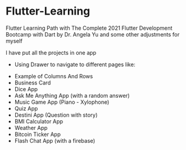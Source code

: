 # Flutter-Learning

Flutter Learning Path with The Complete 2021 Flutter Development Bootcamp with Dart by Dr. Angela Yu and some other adjustments for myself

I have put all the projects in one app

* Using Drawer to navigate to different pages like:

- Example of Columns And Rows
- Business Card
- Dice App
- Ask Me Anything App (with a random answer)
- Music Game App (Piano - Xylophone)
- Quiz App
- Destini App (Question with story)
- BMI Calculator App
- Weather App
- Bitcoin Ticker App
- Flash Chat App (with a firebase)
